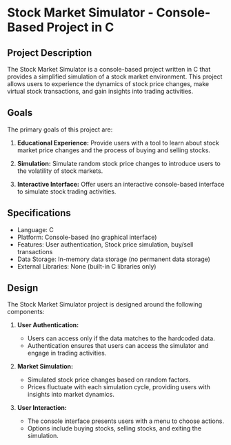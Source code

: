 # Stock Market Simulator - Console-Based Project in C

## Project Description

The Stock Market Simulator is a console-based project written in C that provides a simplified simulation of a stock market environment. This project allows users to experience the dynamics of stock price changes, make virtual stock transactions, and gain insights into trading activities.

## Goals

The primary goals of this project are:

1. **Educational Experience:** Provide users with a tool to learn about stock market price changes and the process of buying and selling stocks.

2. **Simulation:** Simulate random stock price changes to introduce users to the volatility of stock markets.

3. **Interactive Interface:** Offer users an interactive console-based interface to simulate stock trading activities.

## Specifications

- Language: C
- Platform: Console-based (no graphical interface)
- Features: User authentication, Stock price simulation, buy/sell transactions
- Data Storage: In-memory data storage (no permanent data storage)
- External Libraries: None (built-in C libraries only)

## Design

The Stock Market Simulator project is designed around the following components:
1. **User Authentication:**
   - Users can access only if the data matches to the hardcoded data.
   - Authentication ensures that users can access the simulator and engage in trading activities.

2. **Market Simulation:**
   - Simulated stock price changes based on random factors.
   - Prices fluctuate with each simulation cycle, providing users with insights into market dynamics.

3. **User Interaction:**
   - The console interface presents users with a menu to choose actions.
   - Options include buying stocks, selling stocks, and exiting the simulation.
